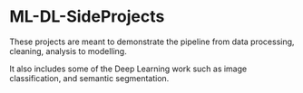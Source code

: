 # ML-DL-SideProjects
These projects are meant to demonstrate the pipeline from data processing, cleaning, analysis to modelling.

It also includes some of the Deep Learning work such as image classification, and semantic segmentation.
